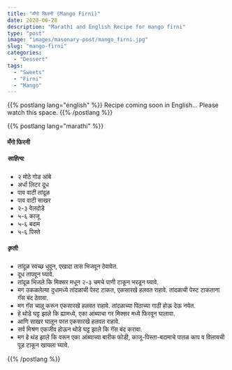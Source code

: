 ```yaml
---
title: "मँगो फिरनी (Mango Firni)"
date: 2020-06-28
description: "Marathi and English Recipe for mango firni"
type: "post"
image: "images/masonary-post/mango_firni.jpg"
slug: "mango-firni"
categories: 
  - "Dessert"
tags:
  - "Sweets"
  - "Firni"
  - "Mango"
---
```


{{% postlang lang="english" %}} 
 Recipe coming soon in English... Please watch this space. 
 {{% /postlang %}}





{{% postlang lang="marathi" %}}


#### मँगो फिरनी


##### साहित्य:

- २ मोठे गोड आंबे 
- अर्धा लिटर दूध 
- पाव वाटी तांदूळ 
- पाव वाटी साखर 
- २-३ वेलदोडे 
- ५-६ काजू 
- ५-६ बदाम 
- ५-६ पिस्ते 


##### कृती: 


- तांदूळ स्वच्छ धुवून, एखादा तास भिजवून ठेवावेत. 
- दूध तापवून घ्यावे.
- तांदूळ भिजले कि मिक्सर मधून २-३ चमचे पाणी टाकून भरडून घ्यावे. 
- मग उकळलेल्या दुधामध्ये तांदळाची पेस्ट टाकत, एकसारखे हलवत राहावे. तांदळाची पेस्ट टाकताना गॅस बंद ठेवावा. 
- मग गॅस चालू करून एकसारखे हलवत राहावे. तांदळाच्या पिठाच्या गाठी होऊ देऊ नयेत. 
- हे थोडे घट्ट झाले कि ह्यामध्ये, एका आंब्याचा गर मिक्सर मध्ये फिरवून घालावा. 
- आणि साखर घालून परत एकसारखे हलवत राहावे. 
- सर्व मिश्रण एकजीव होऊन थोडे घट्ट झाले कि गॅस बंद करावा. 
- मग हे थंड झाले कि वरून एका आंब्याच्या बारीक फोडी, काजू-पिस्ता-बदामाचे पातळ काप व विलायची पूड टाकून खायला घ्यावे. 

 {{% /postlang %}}
